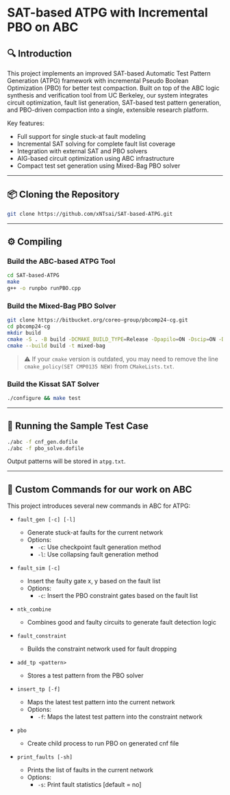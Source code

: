 # SAT-based ATPG with Incremental PBO on ABC

## 🔍 Introduction

This project implements an improved SAT-based Automatic Test Pattern Generation (ATPG) framework with incremental Pseudo Boolean Optimization (PBO) for better test compaction. Built on top of the ABC logic synthesis and verification tool from UC Berkeley, our system integrates circuit optimization, fault list generation, SAT-based test pattern generation, and PBO-driven compaction into a single, extensible research platform.

Key features:
- Full support for single stuck-at fault modeling
- Incremental SAT solving for complete fault list coverage
- Integration with external SAT and PBO solvers
- AIG-based circuit optimization using ABC infrastructure
- Compact test set generation using Mixed-Bag PBO solver

---

## 📦 Cloning the Repository

```bash
git clone https://github.com/xNTsai/SAT-based-ATPG.git
```

---

## ⚙️ Compiling

### Build the ABC-based ATPG Tool

```bash
cd SAT-based-ATPG
make
g++ -o runpbo runPBO.cpp
```

### Build the Mixed-Bag PBO Solver

```bash
git clone https://bitbucket.org/coreo-group/pbcomp24-cg.git
cd pbcomp24-cg
mkdir build
cmake -S . -B build -DCMAKE_BUILD_TYPE=Release -Dpapilo=ON -Dscip=ON -Dgmp=ON -Dsoplex=OFF
cmake --build build -t mixed-bag
```

> ⚠️ If your `cmake` version is outdated, you may need to remove the line `cmake_policy(SET CMP0135 NEW)` from `CMakeLists.txt`.

### Build the Kissat SAT Solver

```bash
./configure && make test
```

---

## 🚀 Running the Sample Test Case

```bash
./abc -f cnf_gen.dofile
./abc -f pbo_solve.dofile
```

Output patterns will be stored in `atpg.txt`.

---

## 🧩 Custom Commands for our work on ABC

This project introduces several new commands in ABC for ATPG:

- `fault_gen [-c] [-l]`
  - Generate stuck-at faults for the current network
  - Options:
    - `-c`: Use checkpoint fault generation method
    - `-l`: Use collapsing fault generation method

- `fault_sim [-c]`
  - Insert the faulty gate x, y based on the fault list
  - Options:
    - `-c`: Insert the PBO constraint gates based on the fault list

- `ntk_combine`
  - Combines good and faulty circuits to generate fault detection logic

- `fault_constraint`
  - Builds the constraint network used for fault dropping

- `add_tp <pattern>`
  - Stores a test pattern from the PBO solver

- `insert_tp [-f]`
  - Maps the latest test pattern into the current network
  - Options:
    - `-f`: Maps the latest test pattern into the constraint network

- `pbo`
  - Create child process to run PBO on generated cnf file

- `print_faults [-sh]`
  - Prints the list of faults in the current network
  - Options:
    - `-s`: Print fault statistics [default = no]
